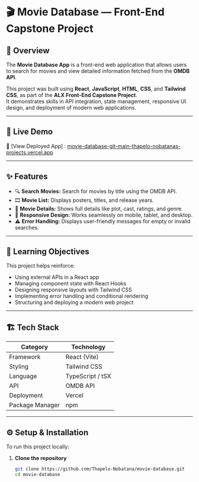 # 🎬 Movie Database — Front-End Capstone Project

## 📖 Overview  
The **Movie Database App** is a front-end web application that allows users to search for movies and view detailed information fetched from the **OMDB API**.  

This project was built using **React**, **JavaScript**, **HTML**, **CSS**, and **Tailwind CSS**, as part of the **ALX Front-End Capstone Project**.  
It demonstrates skills in API integration, state management, responsive UI design, and deployment of modern web applications.

---

## 🚀 Live Demo  
🔗 [View Deployed App] :  [movie-database-git-main-thapelo-nobatanas-projects.vercel.app](#)   

---

## ✨ Features  

- 🔍 **Search Movies:** Search for movies by title using the OMDB API.  
- 🎞️ **Movie List:** Displays posters, titles, and release years.  
- 🧾 **Movie Details:** Shows full details like plot, cast, ratings, and genre.  
- 📱 **Responsive Design:** Works seamlessly on mobile, tablet, and desktop.  
- ⚠️ **Error Handling:** Displays user-friendly messages for empty or invalid searches.  

---

## 🧠 Learning Objectives  

This project helps reinforce:
- Using external APIs in a React app  
- Managing component state with React Hooks  
- Designing responsive layouts with Tailwind CSS  
- Implementing error handling and conditional rendering  
- Structuring and deploying a modern web project  

---

## 🏗️ Tech Stack  

| Category | Technology |
|-----------|-------------|
| Framework | React (Vite) |
| Styling | Tailwind CSS |
| Language | TypeScript / tSX |
| API | OMDB API |
| Deployment | Vercel  |
| Package Manager | npm |

---

## ⚙️ Setup & Installation  

To run this project locally:

1. **Clone the repository**
   ```bash
   git clone https://github.com/Thapelo-Nobatana/movie-database.git
   cd movie-database
